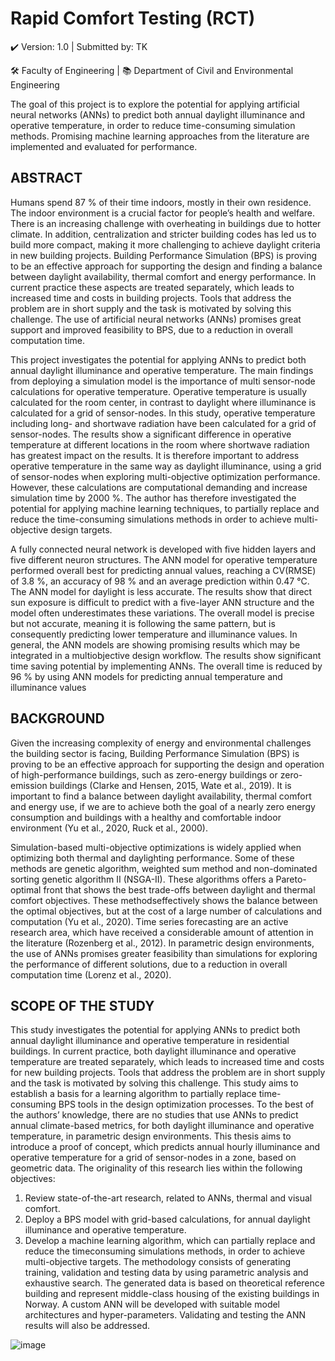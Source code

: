 # Rapid Comfort Testing (RCT)
✔️ Version: 1.0 
| Submitted by: TK

🛠️ Faculty of Engineering | 📚 Department of Civil and Environmental Engineering

The goal of this project is to explore the potential for applying artificial neural networks (ANNs) to
predict both annual daylight illuminance and operative temperature, in order to reduce time-consuming
simulation methods. Promising machine learning approaches from the literature are implemented and
evaluated for performance.

## ABSTRACT 
Humans spend 87 % of their time indoors, mostly in their own residence. The indoor environment is a
crucial factor for people’s health and welfare. There is an increasing challenge with overheating in
buildings due to hotter climate. In addition, centralization and stricter building codes has led us to
build more compact, making it more challenging to achieve daylight criteria in new building projects.
Building Performance Simulation (BPS) is proving to be an effective approach for supporting the
design and finding a balance between daylight availability, thermal comfort and energy performance.
In current practice these aspects are treated separately, which leads to increased time and costs in
building projects. Tools that address the problem are in short supply and the task is motivated by
solving this challenge. The use of artificial neural networks (ANNs) promises great support and
improved feasibility to BPS, due to a reduction in overall computation time.

This project investigates the potential for applying ANNs to predict both annual daylight illuminance
and operative temperature. The main findings from deploying a simulation model is the importance of
multi sensor-node calculations for operative temperature. Operative temperature is usually calculated
for the room center, in contrast to daylight where illuminance is calculated for a grid of sensor-nodes.
In this study, operative temperature including long- and shortwave radiation have been calculated for a
grid of sensor-nodes. The results show a significant difference in operative temperature at different
locations in the room where shortwave radiation has greatest impact on the results. It is therefore
important to address operative temperature in the same way as daylight illuminance, using a grid of
sensor-nodes when exploring multi-objective optimization performance. However, these calculations
are computational demanding and increase simulation time by 2000 %. The author has therefore
investigated the potential for applying machine learning techniques, to partially replace and reduce the
time-consuming simulations methods in order to achieve multi-objective design targets.

A fully connected neural network is developed with five hidden layers and five different neuron
structures. The ANN model for operative temperature performed overall best for predicting annual
values, reaching a CV(RMSE) of 3.8 %, an accuracy of 98 % and an average prediction within
0.47 °C. The ANN model for daylight is less accurate. The results show that direct sun exposure is
difficult to predict with a five-layer ANN structure and the model often underestimates these
variations. The overall model is precise but not accurate, meaning it is following the same pattern, but
is consequently predicting lower temperature and illuminance values.
In general, the ANN models are showing promising results which may be integrated in a multiobjective design workflow. The results show significant time saving potential by implementing ANNs.
The overall time is reduced by 96 % by using ANN models for predicting annual temperature and
illuminance values

## BACKGROUND
Given the increasing complexity of energy and environmental challenges the building sector is facing,
Building Performance Simulation (BPS) is proving to be an effective approach for supporting the
design and operation of high-performance buildings, such as zero-energy buildings or zero-emission
buildings (Clarke and Hensen, 2015, Wate et al., 2019). It is important to find a balance between
daylight availability, thermal comfort and energy use, if we are to achieve both the goal of a nearly
zero energy consumption and buildings with a healthy and comfortable indoor environment (Yu et al.,
2020, Ruck et al., 2000).

Simulation-based multi-objective optimizations is widely applied when optimizing both thermal and
daylighting performance. Some of these methods are genetic algorithm, weighted sum method and
non-dominated sorting genetic algorithm II (NSGA-II). These algorithms offers a Pareto-optimal front
that shows the best trade-offs between daylight and thermal comfort objectives. These methodseffectively shows the balance between the optimal objectives, but at the cost of a large number of
calculations and computation (Yu et al., 2020). Time series forecasting are an active research area,
which have received a considerable amount of attention in the literature (Rozenberg et al., 2012). In
parametric design environments, the use of ANNs promises greater feasibility than simulations for
exploring the performance of different solutions, due to a reduction in overall computation time
(Lorenz et al., 2020).

## SCOPE OF THE STUDY
This study investigates the potential for applying ANNs to predict both annual daylight illuminance
and operative temperature in residential buildings. In current practice, both daylight illuminance and
operative temperature are treated separately, which leads to increased time and costs for new building
projects. Tools that address the problem are in short supply and the task is motivated by solving this
challenge.
This study aims to establish a basis for a learning algorithm to partially replace time-consuming BPS
tools in the design optimization processes. To the best of the authors’ knowledge, there are no studies
that use ANNs to predict annual climate-based metrics, for both daylight illuminance and operative
temperature, in parametric design environments. This thesis aims to introduce a proof of concept,
which predicts annual hourly illuminance and operative temperature for a grid of sensor-nodes in a
zone, based on geometric data. The originality of this research lies within the following objectives:
1. Review state-of-the-art research, related to ANNs, thermal and visual comfort.
2. Deploy a BPS model with grid-based calculations, for annual daylight illuminance and
operative temperature.
3. Develop a machine learning algorithm, which can partially replace and reduce the timeconsuming simulations methods, in order to achieve multi-objective targets.
The methodology consists of generating training, validation and testing data by using parametric
analysis and exhaustive search. The generated data is based on theoretical reference building and
represent middle-class housing of the existing buildings in Norway. A custom ANN will be developed
with suitable model architectures and hyper-parameters. Validating and testing the ANN results will
also be addressed.

![image](https://user-images.githubusercontent.com/79943730/155010020-959a5215-2020-42e5-a66e-da8ac01a9bd9.png)
